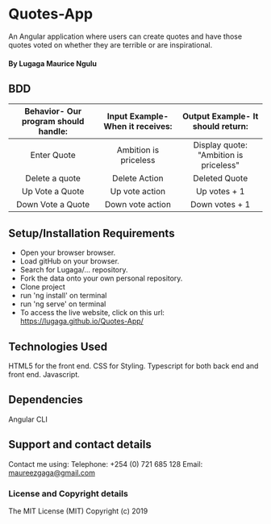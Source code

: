 # Quotes-App
An Angular application where users can create quotes and have those quotes voted on whether they are terrible or are inspirational.

#### By **Lugaga Maurice Ngulu**

## BDD

| Behavior- Our program should handle: | Input Example- When it receives: | Output Example- It should return: |
| :-------------: | :-------------: | :-------------: |
| Enter Quote | Ambition is priceless | Display quote: "Ambition is priceless" |
| Delete a quote | Delete Action | Deleted Quote |
| Up Vote a Quote | Up vote action | Up votes + 1 |
| Down Vote a Quote | Down vote action | Down votes + 1 |

## Setup/Installation Requirements

* Open your browser browser.
* Load gitHub on your browser.
* Search for Lugaga/... repository.
* Fork the data onto your own personal repository.
* Clone project
* run 'ng install' on terminal
* run 'ng serve' on terminal
* To access the live website, click on this url: https://lugaga.github.io/Quotes-App/


## Technologies Used

HTML5 for the front end.
CSS for Styling.
Typescript for both back end and front end.
Javascript.

## Dependencies

Angular CLI

## Support and contact details

Contact me using:
Telephone: +254 (0) 721 685 128
Email: maureezgaga@gmail.com

### License and Copyright details

The MIT License (MIT)
Copyright (c) 2019
